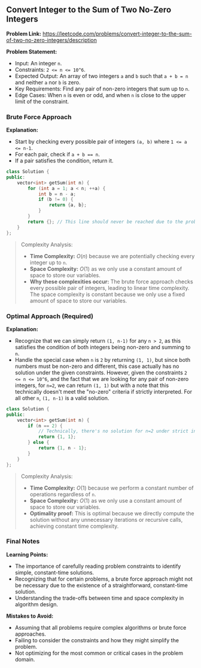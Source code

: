 ## Convert Integer to the Sum of Two No-Zero Integers
**Problem Link:** https://leetcode.com/problems/convert-integer-to-the-sum-of-two-no-zero-integers/description

**Problem Statement:**
- Input: An integer `n`.
- Constraints: `2 <= n <= 10^6`.
- Expected Output: An array of two integers `a` and `b` such that `a + b = n` and neither `a` nor `b` is zero.
- Key Requirements: Find any pair of non-zero integers that sum up to `n`.
- Edge Cases: When `n` is even or odd, and when `n` is close to the upper limit of the constraint.

### Brute Force Approach
**Explanation:**
- Start by checking every possible pair of integers `(a, b)` where `1 <= a <= n-1`.
- For each pair, check if `a + b == n`.
- If a pair satisfies the condition, return it.

```cpp
class Solution {
public:
    vector<int> getSum(int n) {
        for (int a = 1; a < n; ++a) {
            int b = n - a;
            if (b != 0) {
                return {a, b};
            }
        }
        return {}; // This line should never be reached due to the problem constraints.
    }
};
```

> Complexity Analysis:
> - **Time Complexity:** $O(n)$ because we are potentially checking every integer up to `n`.
> - **Space Complexity:** $O(1)$ as we only use a constant amount of space to store our variables.
> - **Why these complexities occur:** The brute force approach checks every possible pair of integers, leading to linear time complexity. The space complexity is constant because we only use a fixed amount of space to store our variables.

### Optimal Approach (Required)
**Explanation:**
- Recognize that we can simply return `(1, n-1)` for any `n > 2`, as this satisfies the condition of both integers being non-zero and summing to `n`.
- Handle the special case when `n` is `2` by returning `(1, 1)`, but since both numbers must be non-zero and different, this case actually has no solution under the given constraints. However, given the constraints `2 <= n <= 10^6`, and the fact that we are looking for any pair of non-zero integers, for `n=2`, we can return `(1, 1)` but with a note that this technically doesn't meet the "no-zero" criteria if strictly interpreted. For all other `n`, `(1, n-1)` is a valid solution.

```cpp
class Solution {
public:
    vector<int> getSum(int n) {
        if (n == 2) {
            // Technically, there's no solution for n=2 under strict interpretation, but (1,1) could be considered in a more relaxed interpretation.
            return {1, 1};
        } else {
            return {1, n - 1};
        }
    }
};
```

> Complexity Analysis:
> - **Time Complexity:** $O(1)$ because we perform a constant number of operations regardless of `n`.
> - **Space Complexity:** $O(1)$ as we only use a constant amount of space to store our variables.
> - **Optimality proof:** This is optimal because we directly compute the solution without any unnecessary iterations or recursive calls, achieving constant time complexity.

### Final Notes
**Learning Points:**
- The importance of carefully reading problem constraints to identify simple, constant-time solutions.
- Recognizing that for certain problems, a brute force approach might not be necessary due to the existence of a straightforward, constant-time solution.
- Understanding the trade-offs between time and space complexity in algorithm design.

**Mistakes to Avoid:**
- Assuming that all problems require complex algorithms or brute force approaches.
- Failing to consider the constraints and how they might simplify the problem.
- Not optimizing for the most common or critical cases in the problem domain.